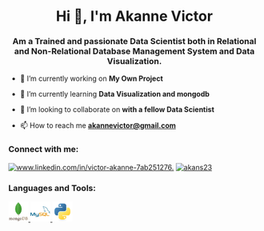 <h1 align="center">Hi 👋, I'm Akanne Victor</h1>
<h3 align="center">Am a Trained and passionate Data Scientist both in Relational and Non-Relational Database Management System and Data Visualization.</h3>

- 🔭 I’m currently working on **My Own Project**

- 🌱 I’m currently learning **Data Visualization and mongodb**

- 👯 I’m looking to collaborate on **with a fellow Data Scientist**

- 📫 How to reach me **akannevictor@gmail.com**

<h3 align="left">Connect with me:</h3>
<p align="left">
<a href="https://linkedin.com/in/www.linkedin.com/in/victor-akanne-7ab251276." target="blank"><img align="center" src="https://raw.githubusercontent.com/rahuldkjain/github-profile-readme-generator/master/src/images/icons/Social/linked-in-alt.svg" alt="www.linkedin.com/in/victor-akanne-7ab251276." height="30" width="40" /></a>
<a href="https://kaggle.com/akans23" target="blank"><img align="center" src="https://raw.githubusercontent.com/rahuldkjain/github-profile-readme-generator/master/src/images/icons/Social/kaggle.svg" alt="akans23" height="30" width="40" /></a>
</p>

<h3 align="left">Languages and Tools:</h3>
<p align="left"> <a href="https://www.mongodb.com/" target="_blank" rel="noreferrer"> <img src="https://raw.githubusercontent.com/devicons/devicon/master/icons/mongodb/mongodb-original-wordmark.svg" alt="mongodb" width="40" height="40"/> </a> <a href="https://www.mysql.com/" target="_blank" rel="noreferrer"> <img src="https://raw.githubusercontent.com/devicons/devicon/master/icons/mysql/mysql-original-wordmark.svg" alt="mysql" width="40" height="40"/> </a> <a href="https://www.python.org" target="_blank" rel="noreferrer"> <img src="https://raw.githubusercontent.com/devicons/devicon/master/icons/python/python-original.svg" alt="python" width="40" height="40"/> </a> </p>
